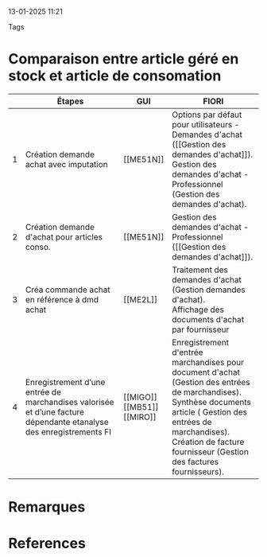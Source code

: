 13-01-2025 11:21

Tags 

# Comparaison entre article géré en stock et article de consomation

|     | Étapes                                                                                                             | GUI                                  | FIORI                                                                                                                                                                                                                                               |
| --- | ------------------------------------------------------------------------------------------------------------------ | ------------------------------------ | --------------------------------------------------------------------------------------------------------------------------------------------------------------------------------------------------------------------------------------------------- |
| 1   | Création demande achat avec imputation                                                                             | [[ME51N]]                            | Options par défaut pour utilisateurs - Demandes d'achat ([[Gestion des demandes d'achat]]).  <br>Gestion des demandes d'achat - Professionnel (Gestion des demandes d'achat).                                                                       |
| 2   | Création demande d'achat pour articles conso.                                                                      | [[ME51N]]                            | Gestion des demandes d'achat - Professionnel ([[Gestion des demandes d'achat]]).                                                                                                                                                                    |
| 3   | Créa commande achat en référence à dmd achat                                                                       | [[ME2L]]                             | Traitement des demandes d'achat (Gestion demandes d'achat).  <br>Affichage des documents d'achat par fournisseur                                                                                                                                    |
| 4   | Enregistrement d’une entrée de marchandises valorisée et d’une facture dépendante etanalyse des enregistrements FI | [[MIGO]]  <br>[[MB51]]  <br>[[MIRO]] | Enregistrement d'entrée marchandises pour document d'achat (Gestion des entrées de marchandises).  <br>Synthèse documents article ( Gestion des entrées de marchandises).  <br>Création de facture fournisseur (Gestion des factures fournisseurs). |
# Remarques


# References